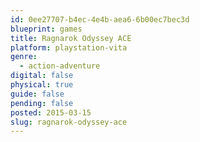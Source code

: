 ```yaml
---
id: 0ee27707-b4ec-4e4b-aea6-6b00ec7bec3d
blueprint: games
title: Ragnarok Odyssey ACE
platform: playstation-vita
genre:
  - action-adventure
digital: false
physical: true
guide: false
pending: false
posted: 2015-03-15
slug: ragnarok-odyssey-ace
---
```

